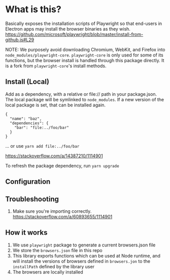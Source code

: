 # What is this?

Basically exposes the installation scripts of Playwright so that end-users in Electron apps may install the browser binaries as they wish.
https://github.com/microsoft/playwright/blob/master/install-from-github.js#L29

NOTE: We purposely avoid downloading Chromium, WebKit, and Firefox into `node_modules/playwright-core`. `playwright-core` is only used for some of its functions, but the browser install is handled through this package directly. It is a fork from `playwright-core`'s install methods.

## Install (Local)

Add as a dependency, with a relative or file:// path in your package.json. The local package will be symlinked to `node_modules`. If a new version of the local package is set, that can be installed again.

```
{
  "name": "baz",
  "dependencies": {
    "bar": "file:../foo/bar"
  }
}
```

... or use `yarn add file:../foo/bar`

https://stackoverflow.com/a/14387210/1114901

To refresh the package dependency, run `yarn upgrade`

## Configuration

## Troubleshooting

1. Make sure you're importing correctly. https://stackoverflow.com/a/60893655/1114901

## How it works

1. We use `playwright` package to generate a current browsers.json file
2. We store the `browsers.json` file in this repo
3. This library exports functions which can be used at Node runtime, and will install the versions of browsers defined in `browsers.jon` to the `installPath` defined by the library user
4. The browsers are locally installed
